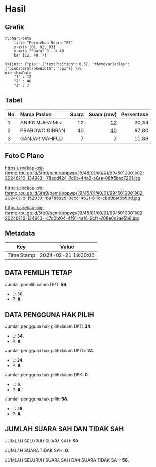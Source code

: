 # Hasil

## Grafik

```mermaid
xychart-beta
    title "Perolehan Suara TPS"
    x-axis [01, 02, 03]
    y-axis "Suara" 0 --> 40
    bar [12, 40, 7]
```

```mermaid
%%{init: {"pie": {"textPosition": 0.5}, "themeVariables": {"pieOuterStrokeWidth": "5px"}} }%%
pie showData
    "1" : 12
    "2" : 40
    "3" : 7
```

## Tabel

| No. | Nama Paslon    | Suara | Suara (raw) | Persentase |
|:--- |:-------------- | -----:| -----------:| ----------:|
| 1   | ANIES MUHAIMIN | 12    | [12][p-1]   | 20,34      |
| 2   | PRABOWO GIBRAN | 40    | [40][p-2]   | 67,80      |
| 3   | GANJAR MAHFUD  | 7     | [7][p-3]    | 11,86      |


[p-1]: https://github.com/gigit-pemilu/pemilu-2024-99-luar-negeri/blob/main/pilpres/hitung-suara/sub/99-luar-negeri/sub/45-harare-zimbabwe/sub/01-harare-zimbabwe/sub/0001-harare-zimbabwe/sub/002-tps/sub/paslon-1.txt
[p-2]: https://github.com/gigit-pemilu/pemilu-2024-99-luar-negeri/blob/main/pilpres/hitung-suara/sub/99-luar-negeri/sub/45-harare-zimbabwe/sub/01-harare-zimbabwe/sub/0001-harare-zimbabwe/sub/002-tps/sub/paslon-2.txt
[p-3]: https://github.com/gigit-pemilu/pemilu-2024-99-luar-negeri/blob/main/pilpres/hitung-suara/sub/99-luar-negeri/sub/45-harare-zimbabwe/sub/01-harare-zimbabwe/sub/0001-harare-zimbabwe/sub/002-tps/sub/paslon-3.txt

## Foto C Plano

https://sirekap-obj-formc.kpu.go.id/3fb0/pemilu/ppwp/99/45/01/00/01/9945010001002-20240216-134903--78ecd424-7d6b-44a2-a0ae-08ff5bac7201.jpg

https://sirekap-obj-formc.kpu.go.id/3fb0/pemilu/ppwp/99/45/01/00/01/9945010001002-20240216-152939--ba786825-9ec8-462f-811c-cbd9b6f6b59d.jpg

https://sirekap-obj-formc.kpu.go.id/3fb0/pemilu/ppwp/99/45/01/00/01/9945010001002-20240216-134903--c7c0bf04-4f91-4af6-9cfa-208e0d9ae5b8.jpg


## Metadata

| Key        | Value               |
| ---------- | ------------------- |
| Time Stamp | 2024-02-21 19:00:00 |


## DATA PEMILIH TETAP

Jumlah pemilih dalam DPT: **56**.
 * L: **56**.
 * P: **0**.

## DATA PENGGUNA HAK PILIH

Jumlah pengguna hak pilih dalam DPT: **34**.
 * L: **34**.
 * P: **0**.

Jumlah pengguna hak pilih dalam DPTb: **24**.
 * L: **24**.
 * P: **0**.

Jumlah pengguna hak pilih dalam DPK: **0**.
 * L: **0**.
 * P: **0**.

Jumlah pengguna hak pilih: **58**.
 * L: **58**.
 * P: **0**.

## JUMLAH SUARA SAH DAN TIDAK SAH

JUMLAH SELURUH SUARA SAH: **58**.

JUMLAH SUARA TIDAK SAH: **0**.

JUMLAH SELURUH SUARA SAH DAN SUARA TIDAK SAH: **58**.


